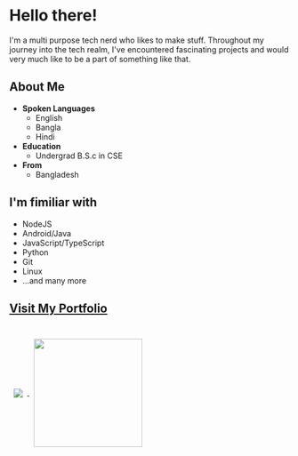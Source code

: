 # Hello there!

I'm a multi purpose tech nerd who likes to make stuff. Throughout my
journey into the tech realm, I've encountered fascinating projects and
would very much like to be a part of something like that.

## About Me

- **Spoken Languages**
  - English
  - Bangla
  - Hindi
- **Education**
  - Undergrad B.S.c in CSE
- **From**
  - Bangladesh

## I'm fimiliar with

- NodeJS
- Android/Java
- JavaScript/TypeScript
- Python
- Git
- Linux
- ...and many more

## [Visit My Portfolio](https://khaled.is-a.dev)

<br>
<a href="#">
  <img align="center" style="margin:0.5rem" src="https://github-readme-stats.vercel.app/api?username=khaled-0&include_all_commits=true&show_icons=true&theme=transparent" />
<//a>
<a href="#">
  <img align="center" style="margin:0.5rem; height:195px" src="https://github-readme-stats.vercel.app/api/top-langs/?username=khaled-0&layout=compact&theme=transparent&langs_count=10&custom_title=Khaled's%20Most%20Used%20Languages"/>
</a>
